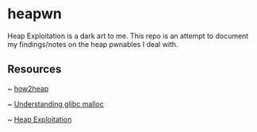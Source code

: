 # heapwn
Heap Exploitation is a dark art to me. This repo is an attempt to document my findings/notes on the heap pwnables I deal with. 

## Resources

~ [how2heap](https://github.com/shellphish/how2heap)

~ [Understanding glibc malloc](https://sploitfun.wordpress.com/2015/02/10/understanding-glibc-malloc/)

~ [Heap Exploitation](https://heap-exploitation.dhavalkapil.com/)
